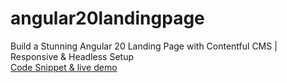 # angular20landingpage
Build a Stunning Angular 20 Landing Page with Contentful CMS | Responsive &amp; Headless Setup<br>
[Code Snippet & live demo
](https://therichpost.com/build-a-stunning-angular-20-landing-page-with-contentful/)
